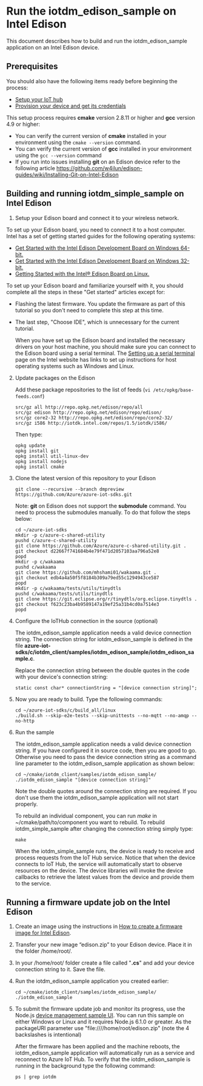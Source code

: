 # Run the iotdm\_edison\_sample on Intel Edison

This document describes how to build and run the iotdm\_edison\_sample application on an Intel Edison device.

## Prerequisites

You should also have the following items ready before beginning the process:

-   [Setup your IoT hub]
-   [Provision your device and get its credentials]

This setup process requires **cmake** version 2.8.11 or higher and **gcc** version 4.9 or higher:

-   You can verify the current version of **cmake** installed in your environment using the `cmake --version` command.
-   You can verify the current version of **gcc** installed in your environment using the `gcc --version` command
-   If you run into issues installing **git** on an Edison device refer to the following article <https://github.com/w4ilun/edison-guides/wiki/Installing-Git-on-Intel-Edison>

## Building and running iotdm\_simple\_sample on Intel Edison

1. Setup your Edison board and connect it to your wireless network.

  To set up your Edison board, you need to connect it to a host computer. Intel has a set of getting started guides for the following operating systems:

 -   [Get Started with the Intel Edison Development Board on Windows 64-bit.](https://software.intel.com/get-started-edison-windows)
 -   [Get Started with the Intel Edison Development Board on Windows 32-bit.](https://software.intel.com/get-started-edison-windows-32)
 -   [Getting Started with the Intel® Edison Board on Linux.](https://software.intel.com/get-started-edison-linux)

  To set up your Edison board and familiarize yourself with it, you should complete all the steps in these "Get started" articles except for:

 -  Flashing the latest firmware. You update the firmware as part of this tutorial so you don't need to complete this step at this time.
 - The last step, "Choose IDE", which is unnecessary for the current tutorial.

   When you have set up the Edison board and installed the necessary drivers on your host machine, you should make sure you can connect to the Edison board using a serial terminal. The [Setting up a serial terminal](https://software.intel.com/setting-up-serial-terminal-intel-edison-board) page on the Intel website has links to set up instructions for host operating systems such as Windows and Linux.


2. Update packages on the Edison

    Add these package repositories to the list of feeds (`vi /etc/opkg/base-feeds.conf`)

    ```
    src/gz all http://repo.opkg.net/edison/repo/all
    src/gz edison http://repo.opkg.net/edison/repo/edison/
    src/gz core2-32 http://repo.opkg.net/edison/repo/core2-32/
    src/gz i586 http://iotdk.intel.com/repos/1.5/iotdk/i586/
    ```

    Then type:
    ```
    opkg update
    opkg install git
    opkg install util-linux-dev
    opkg install nodejs
    opkg install cmake
    ```

2.  Clone the latest version of this repository to your Edison

    ```
    git clone --recursive --branch dmpreview https://github.com/Azure/azure-iot-sdks.git
    ```

    Note: **git** on Edison does not support the **submodule** command. You need to process the submodules manually. To do that follow the steps below:

    ```
    cd ~/azure-iot-sdks
    mkdir -p c/azure-c-shared-utility
    pushd c/azure-c-shared-utility
    git clone https://github.com/Azure/azure-c-shared-utility.git .
    git checkout d22667f741684b4e79f471d2057103aa796a52e8
    popd
    mkdir -p c/wakaama
    pushd c/wakaama
    git clone https://github.com/mhshami01/wakaama.git .
    git checkout edb4a4a50f5f8184b309a79ed55c1294943ce587
    popd
    mkdir -p c/wakaama/tests/utils/tinydtls
    pushd c/wakaama/tests/utils/tinydtls
    git clone https://git.eclipse.org/r/tinydtls/org.eclipse.tinydtls .
    git checkout f623c23ba4b9589147a19ef25a31b4cd0a7514e3
    popd
    ```

3.  Configure the IoTHub connection in the source (optional)

    The iotdm\_edison\_sample application needs a valid device connection string. The connection string for iotdm\_edison\_sample is defined in the file **azure-iot-sdks/c/iotdm\_client/samples/iotdm\_edison\_sample/iotdm\_edison\_sample.c**.

    Replace the connection string between the double quotes in the code with your device's connection string:

    ```
    static const char* connectionString = "[device connection string]";
    ```

4.  Now you are ready to build. Type the following commands:

    ```
    cd ~/azure-iot-sdks/c/build_all/linux
    ./build.sh --skip-e2e-tests --skip-unittests --no-mqtt --no-amqp --no-http
    ```

5.  Run the sample

    The iotdm\_edison\_sample application needs a valid device connection string. If you have configured it in source code, then you are good to go. Otherwise you need to pass the device connection string as a command line parameter to the iotdm\_edison\_sample application as shown below:

    ```
    cd ~/cmake/iotdm_client/samples/iotdm_edison_sample/
    ./iotdm_edison_sample "[device connection string]"
    ```

    Note the double quotes around the connection string are required. If you don't use them the iotdm\_edison\_sample application will not start properly.

    To rebuild an individual component, you can run *make* in ~/cmake/path/to/component you want to rebuild. To rebuild iotdm_simple_sample after changing the connection string simply type:

    ```
    make
    ```    
    When the iotdm\_simple\_sample runs, the device is ready to receive and process requests from the IoT Hub service. Notice that when the device connects to IoT Hub, the service will automatically start to observe resources on the device. The device libraries will invoke the device callbacks to retrieve the latest values from the device and provide them to the service.


## Running a firmware update job on the Intel Edison

1.  Create an image using the instructions in [How to create a firmware image for Intel Edison](https://github.com/Azure/azure-iot-sdks/blob/dmpreview/c/iotdm_client/samples/iotdm_edison_sample/how_to_create_an_image_for_Intel_Edison.md).

2.  Transfer your new image “edison.zip” to your Edison device. Place it in the folder /home/root/.

3.  In your /home/root/ folder create a file called "**.cs**" and add your device connection string to it. Save the file.

4.  Run the iotdm\_edison\_sample application you created earlier:

    ```
    cd ~/cmake/iotdm_client/samples/iotdm_edison_sample/
    ./iotdm_edison_sample
    ```    

5. To submit the firmware update job and monitor its progress, use the Node.js [device management sample UI](https://acom-sandbox.azurewebsites.net/en-us/documentation/articles/iot-hub-device-management-ui-sample/). You can run this sample on either Windows or Linux and it requires Node.js 6.1.0 or greater. As the packageURI parameter use "file:////home/root/edison.zip" (note the 4 backslashes is intentional)

    After the firmware has been applied and the machine reboots, the iotdm\_edison\_sample application will automatically run as a service and reconnect to Azure IoT Hub. To verify that the iotdm\_edison\_sample is running in the background type the following command:

    ```
    ps | grep iotdm
    ```

[Setup your IoT hub]: https://github.com/Azure/azure-iot-sdks/blob/master/doc/setup_iothub.md
[Provision your device and get its credentials]: https://github.com/Azure/azure-iot-sdks/blob/master/doc/manage_iot_hub.md
